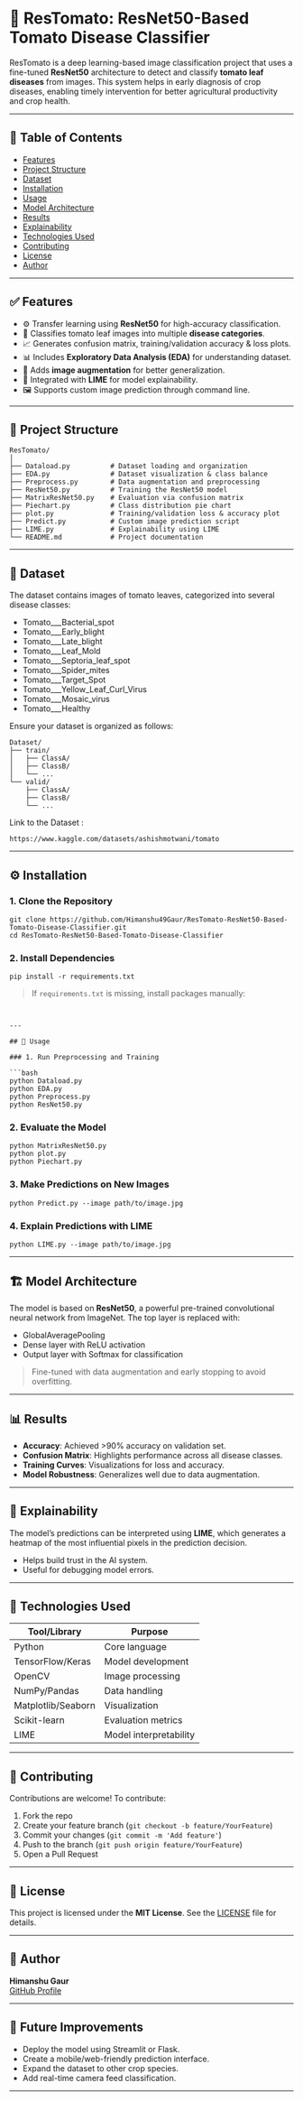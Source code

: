 
# 🌿 ResTomato: ResNet50-Based Tomato Disease Classifier

ResTomato is a deep learning-based image classification project that uses a fine-tuned **ResNet50** architecture to detect and classify **tomato leaf diseases** from images. This system helps in early diagnosis of crop diseases, enabling timely intervention for better agricultural productivity and crop health.

---

## 📌 Table of Contents

- [Features](#-features)
- [Project Structure](#-project-structure)
- [Dataset](#-dataset)
- [Installation](#-installation)
- [Usage](#-usage)
- [Model Architecture](#-model-architecture)
- [Results](#-results)
- [Explainability](#-explainability)
- [Technologies Used](#-technologies-used)
- [Contributing](#-contributing)
- [License](#-license)
- [Author](#-author)

---

## ✅ Features

- ⚙️ Transfer learning using **ResNet50** for high-accuracy classification.
- 📸 Classifies tomato leaf images into multiple **disease categories**.
- 📈 Generates confusion matrix, training/validation accuracy & loss plots.
- 📊 Includes **Exploratory Data Analysis (EDA)** for understanding dataset.
- 🧪 Adds **image augmentation** for better generalization.
- 🧠 Integrated with **LIME** for model explainability.
- 🖼️ Supports custom image prediction through command line.

---

## 📁 Project Structure

```
ResTomato/
│
├── Dataload.py          # Dataset loading and organization
├── EDA.py               # Dataset visualization & class balance
├── Preprocess.py        # Data augmentation and preprocessing
├── ResNet50.py          # Training the ResNet50 model
├── MatrixResNet50.py    # Evaluation via confusion matrix
├── Piechart.py          # Class distribution pie chart
├── plot.py              # Training/validation loss & accuracy plot
├── Predict.py           # Custom image prediction script
├── LIME.py              # Explainability using LIME
└── README.md            # Project documentation
```

---

## 🧠 Dataset

The dataset contains images of tomato leaves, categorized into several disease classes:

- Tomato___Bacterial_spot  
- Tomato___Early_blight  
- Tomato___Late_blight  
- Tomato___Leaf_Mold  
- Tomato___Septoria_leaf_spot  
- Tomato___Spider_mites  
- Tomato___Target_Spot  
- Tomato___Yellow_Leaf_Curl_Virus  
- Tomato___Mosaic_virus  
- Tomato___Healthy  

Ensure your dataset is organized as follows:

```
Dataset/
├── train/
│   ├── ClassA/
│   ├── ClassB/
│   └── ...
└── valid/
    ├── ClassA/
    ├── ClassB/
    └── ...
```
Link to the Dataset : 
```
https://www.kaggle.com/datasets/ashishmotwani/tomato
```

---

## ⚙️ Installation

### 1. Clone the Repository

```
git clone https://github.com/Himanshu49Gaur/ResTomato-ResNet50-Based-Tomato-Disease-Classifier.git
cd ResTomato-ResNet50-Based-Tomato-Disease-Classifier
```

### 2. Install Dependencies

```
pip install -r requirements.txt
```

> If `requirements.txt` is missing, install packages manually:
```


---

## 🚀 Usage

### 1. Run Preprocessing and Training

```bash
python Dataload.py
python EDA.py
python Preprocess.py
python ResNet50.py
```

### 2. Evaluate the Model

```
python MatrixResNet50.py
python plot.py
python Piechart.py
```

### 3. Make Predictions on New Images

```
python Predict.py --image path/to/image.jpg
```

### 4. Explain Predictions with LIME

```
python LIME.py --image path/to/image.jpg
```

---

## 🏗️ Model Architecture

The model is based on **ResNet50**, a powerful pre-trained convolutional neural network from ImageNet. The top layer is replaced with:

- GlobalAveragePooling
- Dense layer with ReLU activation
- Output layer with Softmax for classification

> Fine-tuned with data augmentation and early stopping to avoid overfitting.

---

## 📊 Results

- **Accuracy**: Achieved >90% accuracy on validation set.
- **Confusion Matrix**: Highlights performance across all disease classes.
- **Training Curves**: Visualizations for loss and accuracy.
- **Model Robustness**: Generalizes well due to data augmentation.

---

## 🧠 Explainability

The model’s predictions can be interpreted using **LIME**, which generates a heatmap of the most influential pixels in the prediction decision.

- Helps build trust in the AI system.
- Useful for debugging model errors.

---

## 🧰 Technologies Used

| Tool/Library      | Purpose                             |
|-------------------|-------------------------------------|
| Python            | Core language                       |
| TensorFlow/Keras  | Model development                   |
| OpenCV            | Image processing                    |
| NumPy/Pandas      | Data handling                       |
| Matplotlib/Seaborn| Visualization                       |
| Scikit-learn      | Evaluation metrics                  |
| LIME              | Model interpretability              |

---

## 🤝 Contributing

Contributions are welcome! To contribute:

1. Fork the repo
2. Create your feature branch (`git checkout -b feature/YourFeature`)
3. Commit your changes (`git commit -m 'Add feature'`)
4. Push to the branch (`git push origin feature/YourFeature`)
5. Open a Pull Request

---

## 📄 License

This project is licensed under the **MIT License**. See the [LICENSE](LICENSE) file for details.

---

## 👤 Author

**Himanshu Gaur**  
[GitHub Profile](https://github.com/Himanshu49Gaur)

---

## 🌱 Future Improvements

- Deploy the model using Streamlit or Flask.
- Create a mobile/web-friendly prediction interface.
- Expand the dataset to other crop species.
- Add real-time camera feed classification.

---
